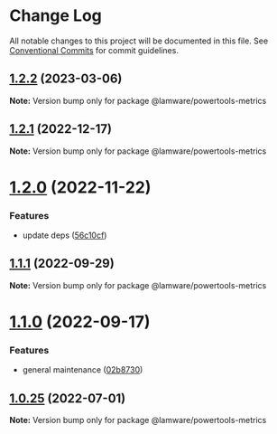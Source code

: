# Change Log

All notable changes to this project will be documented in this file.
See [Conventional Commits](https://conventionalcommits.org) for commit guidelines.

## [1.2.2](https://github.com/evilkiwi/lamware/compare/@lamware/powertools-metrics@1.2.1...@lamware/powertools-metrics@1.2.2) (2023-03-06)

**Note:** Version bump only for package @lamware/powertools-metrics





## [1.2.1](https://github.com/evilkiwi/lamware/compare/@lamware/powertools-metrics@1.2.0...@lamware/powertools-metrics@1.2.1) (2022-12-17)

**Note:** Version bump only for package @lamware/powertools-metrics





# [1.2.0](https://github.com/evilkiwi/lamware/compare/@lamware/powertools-metrics@1.1.1...@lamware/powertools-metrics@1.2.0) (2022-11-22)


### Features

* update deps ([56c10cf](https://github.com/evilkiwi/lamware/commit/56c10cf693d4dbab4f98b9ca8867423e1792a1ac))





## [1.1.1](https://github.com/evilkiwi/lamware/compare/@lamware/powertools-metrics@1.1.0...@lamware/powertools-metrics@1.1.1) (2022-09-29)

**Note:** Version bump only for package @lamware/powertools-metrics





# [1.1.0](https://github.com/evilkiwi/lamware/compare/@lamware/powertools-metrics@1.0.25...@lamware/powertools-metrics@1.1.0) (2022-09-17)


### Features

* general maintenance ([02b8730](https://github.com/evilkiwi/lamware/commit/02b8730fc776181b6be8c8950e17a186380d975e))





## [1.0.25](https://github.com/evilkiwi/lamware/compare/@lamware/powertools-metrics@1.0.24...@lamware/powertools-metrics@1.0.25) (2022-07-01)

**Note:** Version bump only for package @lamware/powertools-metrics
